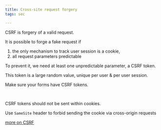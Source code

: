 ```yaml
---
title: Cross-site request forgery  
tags: sec

---
```


CSRF is forgery of a valid request.

It is possible to forge a fake request if 
1. the only mechanism to track user session is a cookie,
2. all request parameters predictable

To prevent it, we need at least one unpredictable parameter, a CSRF token. 

This token is a large random value, unique per user & per user session. 

Make sure your forms have CSRF tokens. 

<br>

CSRF tokens should not be sent within cookies. 

Use `SameSite` header to forbid sending the cookie via cross-origin requests 

[more on CSRF](https://portswigger.net/web-security/csrf)